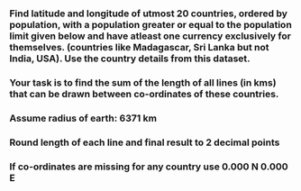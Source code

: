 ### Find latitude and longitude of utmost 20 countries, ordered by population, with a population greater or equal to the population limit given below and have atleast one currency exclusively for themselves. (countries like Madagascar, Sri Lanka but not India, USA). Use the country details from this dataset.

### Your task is to find the sum of the length of all lines (in kms) that can be drawn between co-ordinates of these countries.
### Assume radius of earth: 6371 km
### Round length of each line and final result to 2 decimal points
### If co-ordinates are missing for any country use 0.000 N 0.000 E